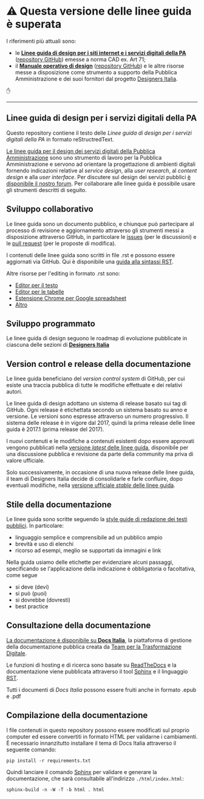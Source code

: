 # :warning: Questa versione delle linee guida è superata 

I riferimenti più attuali sono:
- le **[Linee guida di design per i siti internet e i servizi digitali della PA](https://docs.italia.it/italia/design/lg-design-servizi-web/)** ([repository GitHub](https://github.com/italia/lg-design-servizi-web/blob/versione-corrente/index.rst)) emesse a norma CAD ex. Art 71;
- il **[Manuale operativo di design](https://docs.italia.it/italia/designers-italia/manuale-operativo-design-docs/it/versione-corrente)** ([repository GitHub](https://github.com/italia/manuale-operativo-design-docs)) e le altre risorse messe a disposizione come strumento a supporto della Pubblica Amministrazione e dei suoi fornitori dal progetto [Designers Italia](https://designers.italia.it).

:hand:

------

## Linee guida di design per i servizi digitali della PA
Questo repository contiene il testo delle *Linee guida di design per i servizi digitali della PA* in formato reStructredText.

[Le linee guida per il design dei servizi digitali della Pubblica Amministrazione](http://design-italia.readthedocs.io/it/stable/index.html) sono uno strumento di lavoro per la Pubblica Amministrazione e servono ad orientare la progettazione di ambienti digitali fornendo indicazioni relative al *service design*, alla *user research*, al *content design* e alla *user interface*. Per discutere sul design dei servizi pubblici [è disponibile il nostro forum](https://forum.italia.it/c/design). Per collaborare alle linee guida è possibile usare gli strumenti descritti di seguito.

## Sviluppo collaborativo
Le linee guida sono un documento pubblico, e chiunque può partecipare al processo di revisione e aggiornamento attraverso gli strumenti messi a disposizione attraverso GitHub, in particolare le [issues](https://guides.github.com/features/issues/) (per le discussioni) e le [pull request](https://help.github.com/articles/about-pull-requests/) (per le proposte di modifica).

I contenuti delle linee guida sono scritti in file .rst e possono essere aggiornati via GitHub. Qui è disponibile una [guida alla sintassi RST](http://docutils.sourceforge.net/docs/user/rst/quickref.html).

Altre risorse per l'editing in formato .rst sono:
- [Editor per il testo](http://rst.ninjs.org/)
- [Editor per le tabelle](http://truben.no/table/)
- [Estensione Chrome per Google spreadsheet](https://chrome.google.com/webstore/detail/markdowntablemaker/cofkbgfmijanlcdooemafafokhhaeold)
- [Altro](http://docutils.sourceforge.net/docs/user/links.html#editors)

## Sviluppo programmato
Le linee guida di design seguono le roadmap di evoluzione pubblicate in ciascuna delle sezioni di [**Designers Italia**](https://designers.italia.it)

## Version control e release della documentazione
Le linee guida beneficiano del *version control system* di GitHub, per cui esiste una traccia pubblica di tutte le modifiche effettuate e dei relativi autori.

Le linee guida di design adottano un sistema di release basato sui tag di GitHub. Ogni release è etichettata secondo un sistema basato su anno e versione. Le versioni sono espresse attraverso un numero progressivo. Il sistema delle release è in vigore dal 2017, quindi la prima release delle linee guida è 2017.1 (prima release del 2017).

I nuovi contenuti e le modifiche a contenuti esistenti dopo essere approvati vengono pubblicati nella [versione *latest* delle linee guida](http://design-italia.readthedocs.io/it/latest/), disponibile per una discussione pubblica e revisione da parte della community ma priva di valore ufficiale.

Solo successivamente, in occasione di una nuova release delle linee guida, il team di Designers Italia decide di consolidarle e farle confluire, dopo eventuali modifiche, nella [versione ufficiale *stable* delle linee guida](https://design-italia.readthedocs.io/it/stable/index.html).

## Stile della documentazione
Le linee guida sono scritte seguendo la [style guide di redazione dei testi pubblici](http://design-italia.readthedocs.io/it/stable/doc/content-design/linguaggio.html). In particolare:
- linguaggio semplice e comprensibile ad un pubblico ampio
- brevità e uso di elenchi
- ricorso ad esempi, meglio se supportati da immagini e link

Nella guida usiamo delle etichette per evidenziare alcuni passaggi, specificando se l'applicazione della indicazione è obbligatoria o facoltativa, come segue
- si deve (devi)
- si può (puoi)
- si dovrebbe (dovresti)
- best practice

## Consultazione della documentazione
[La documentazione è disponibile su **Docs Italia**](http://design-italia.readthedocs.io/it/stable/index.html), la piattaforma di gestione della documentazione pubblica creata da [Team per la Trasformazione Digitale](https://teamdigitale.governo.it/).

Le funzioni di hosting e di ricerca sono basate su [ReadTheDocs](https://readthedocs.org/) e la documentazione viene pubblicata attraverso il tool [Sphinx](http://www.sphinx-doc.org/en/stable/) e il linguaggio [RST](http://docutils.sourceforge.net/rst.html).

Tutti i documenti di *Docs Italia* possono essere fruiti anche in formato .epub e .pdf

## Compilazione della documentazione
I file contenuti in questo repository possono essere modificati sul proprio computer ed essere convertiti in formato HTML per validarne i cambiamenti. È necessario innanzitutto installare il tema di Docs Italia attraverso il seguente comando:

`pip install -r requirements.txt`

Quindi lanciare il comando [Sphinx](http://www.sphinx-doc.org) per validare e generare la documentazione, che sarà consultabile all'indirizzo `./html/index.html`:

`sphinx-build -n -W -T -b html . html`

